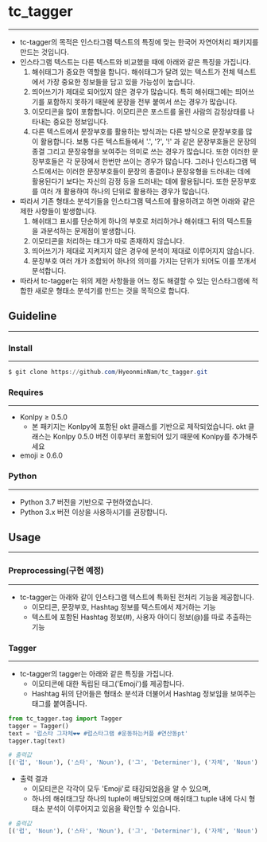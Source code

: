 # tc_tagger

---

- tc-tagger의 목적은 인스타그램 텍스트의 특징에 맞는 한국어 자연어처리 패키지를 만드는 것입니다.
- 인스타그램 텍스트는 다른 텍스트와 비교했을 때에 아래와 같은 특징을 가집니다.
    1. 해쉬태그가 중요한 역할을 합니다. 해쉬태그가 달려 있는 텍스트가 전체 텍스트에서 가장 중요한 정보들을 담고 있을 가능성이 높습니다.
    2. 띄어쓰기가 제대로 되어있지 않은 경우가 많습니다. 특히 해쉬태그에는 띄어쓰기를 포함하지 못하기 때문에 문장을 전부 붙여서 쓰는 경우가 많습니다.
    3. 이모티콘을 많이 포함합니다. 이모티콘은 포스트를 올린 사람의 감정상태를 나타내는 중요한 정보입니다.
    4. 다른 텍스트에서 문장부호를 활용하는 방식과는 다른 방식으로 문장부호를 많이 활용합니다. 보통 다른 텍스트들에서 '.', '?', '!' 과 같은 문장부호들은 문장의 종결 그리고 문장유형을 보여주는 의미로 쓰는 경우가 많습니다.  또한 이러한 문장부호들은 각 문장에서 한번만 쓰이는 경우가 많습니다. 그러나 인스타그램 텍스트에서는 이러한 문장부호들이 문장의 종결이나 문장유형을 드러내는 데에 활용된다기 보다는 자신의 감정 등을 드러내는 데에 활용됩니다. 또한 문장부호를 여러 개 활용하여 하나의 단위로 활용하는 경우가 많습니다.
- 따라서 기존 형태소 분석기들을 인스타그램 텍스트에 활용하려고 하면 아래와 같은 제한 사항들이 발생합니다.
    1. 해쉬태그 표시를 단순하게 하나의 부호로 처리하거나 해쉬태그 뒤의 텍스트들을 과분석하는 문제점이 발생합니다.
    2. 이모티콘을 처리하는 태그가 따로 존재하지 않습니다.
    3. 띄어쓰기가 제대로 지켜지지 않은 경우에 분석이 제대로 이루어지지 않습니다.
    4. 문장부호 여러 개가 조합되어 하나의 의미를 가지는 단위가 되어도 이를 쪼개서 분석합니다.
- 따라서 tc-tagger는 위의 제한 사항들을 어느 정도 해결할 수 있는 인스타그램에 적합한 새로운 형태소 분석기를 만드는 것을 목적으로 합니다.

## Guideline

---

### Install

---

```powershell
$ git clone https://github.com/HyeonminNam/tc_tagger.git
```

### Requires

---

- Konlpy ≥ 0.5.0
    - 본 패키지는 Konlpy에 포함된 okt 클래스를 기반으로 제작되었습니다. okt 클래스는 Konlpy 0.5.0 버전 이후부터 포함되어 있기 때문에 Konlpy를 추가해주세요
- emoji ≥ 0.6.0

### Python

---

- Python 3.7 버전을 기반으로 구현하였습니다.
- Python 3.x 버전 이상을 사용하시기를 권장합니다.

## Usage

---

### Preprocessing(구현 예정)

---

- tc-tagger는 아래와 같이 인스타그램 텍스트에 특화된 전처리 기능을 제공합니다.
    - 이모티콘, 문장부호, Hashtag 정보를 텍스트에서 제거하는 기능
    - 텍스트에 포함된 Hashtag 정보(#), 사용자 아이디 정보(@)를 따로 추출하는 기능

### Tagger

---

- tc-tagger의 tagger는 아래와 같은 특징을 가집니다.
    - 이모티콘에 대한 독립된 태그('Emoji')를 제공합니다.
    - Hashtag 뒤의 단어들은 형태소 분석과 더불어서 Hashtag 정보임을 보여주는 태그를 붙여줍니다.

```python
from tc_tagger.tag import Tagger
tagger = Tagger()
text = '럽스타 그자체❤❤ #럽스타그램 #운동하는커플 #연산동pt'
tagger.tag(text)

# 출력값
[('럽', 'Noun'), ('스타', 'Noun'), ('그', 'Determiner'), ('자체', 'Noun'), ('❤', 'Emoji'), ('❤', 'Emoji'), (('럽스타그램', 'Hashtag_Noun'),), (('운동', 'Hashtag_Noun'), ('하는', 'Hashtag_Verb'), ('커플', 'Hashtag_Noun')), (('연산동pt', 'Hashtag_Noun'),)]
```

- 출력 결과
    - 이모티콘은 각각이 모두 'Emoji'로 태깅되었음을 알 수 있으며,
    - 하나의 해쉬태그당 하나의 tuple이 배당되었으며 해쉬태그 tuple 내에 다시 형태소 분석이 이루어지고 있음을 확인할 수 있습니다.

```python
# 출력값
[('럽', 'Noun'), ('스타', 'Noun'), ('그', 'Determiner'), ('자체', 'Noun'), ('❤', 'Emoji'), ('❤', 'Emoji'), (('럽스타그램', 'Hashtag_Noun'),), (('운동', 'Hashtag_Noun'), ('하는', 'Hashtag_Verb'), ('커플', 'Hashtag_Noun')), (('연산동pt', 'Hashtag_Noun'),)]
```
